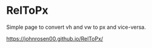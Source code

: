 # RelToPx

Simple page to convert vh and vw to px and vice-versa.

https://johnrosen00.github.io/RelToPx/